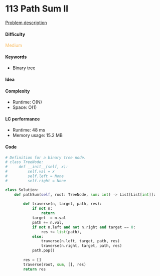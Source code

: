 113 Path Sum II
=======================
[Problem description](https://leetcode.com/problems/path-sum-ii/)

#### Difficulty
<span style="color:#FABC60">Medium</span>

#### Keywords
- Binary tree

#### Idea


#### Complexity
- Runtime: O(N)
- Space: O(1)

#### LC performance
- Runtime: 48 ms
- Memory usage: 15.2 MB

#### Code
```python
# Definition for a binary tree node.
# class TreeNode:
#     def __init__(self, x):
#         self.val = x
#         self.left = None
#         self.right = None

class Solution:
    def pathSum(self, root: TreeNode, sum: int) -> List[List[int]]:
        
        def traverse(n, target, path, res):
            if not n:
                return
            target -= n.val
            path += n.val,
            if not n.left and not n.right and target == 0:
                res += list(path),
            else:
                traverse(n.left, target, path, res)
                traverse(n.right, target, path, res)
            path.pop()
        
        res = []
        traverse(root, sum, [], res)
        return res
```